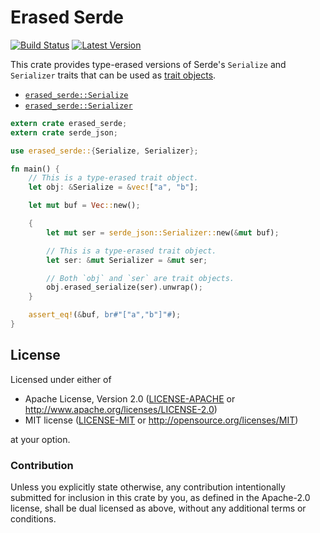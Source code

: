 Erased Serde
============

[![Build Status](https://api.travis-ci.org/dtolnay/erased-serde.svg?branch=master)](https://travis-ci.org/dtolnay/erased-serde)
[![Latest Version](https://img.shields.io/crates/v/erased-serde.svg)](https://crates.io/crates/erased-serde)

This crate provides type-erased versions of Serde's `Serialize` and `Serializer`
traits that can be used as [trait
objects](https://doc.rust-lang.org/book/trait-objects.html).

- [`erased_serde::Serialize`](https://docs.serde.rs/erased_serde/trait.Serialize.html)
- [`erased_serde::Serializer`](https://docs.serde.rs/erased_serde/trait.Serializer.html)

```rust
extern crate erased_serde;
extern crate serde_json;

use erased_serde::{Serialize, Serializer};

fn main() {
    // This is a type-erased trait object.
    let obj: &Serialize = &vec!["a", "b"];

    let mut buf = Vec::new();

    {
        let mut ser = serde_json::Serializer::new(&mut buf);

        // This is a type-erased trait object.
        let ser: &mut Serializer = &mut ser;

        // Both `obj` and `ser` are trait objects.
        obj.erased_serialize(ser).unwrap();
    }

    assert_eq!(&buf, br#"["a","b"]"#);
}
```

## License

Licensed under either of

 * Apache License, Version 2.0 ([LICENSE-APACHE](LICENSE-APACHE) or http://www.apache.org/licenses/LICENSE-2.0)
 * MIT license ([LICENSE-MIT](LICENSE-MIT) or http://opensource.org/licenses/MIT)

at your option.

### Contribution

Unless you explicitly state otherwise, any contribution intentionally submitted
for inclusion in this crate by you, as defined in the Apache-2.0 license, shall
be dual licensed as above, without any additional terms or conditions.
